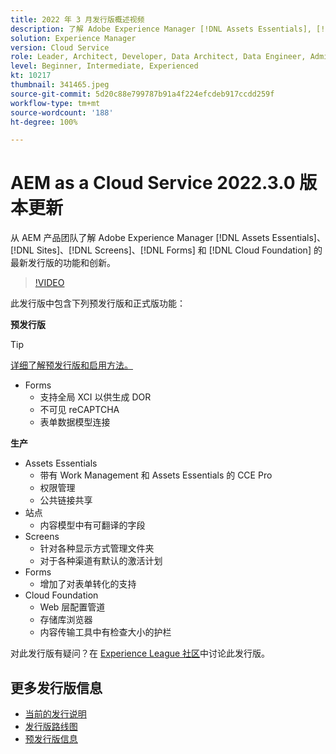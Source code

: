 ```yaml
---
title: 2022 年 3 月发行版概述视频
description: 了解 Adobe Experience Manager [!DNL Assets Essentials], [!DNL Sites], [!DNL Screens], [!DNL Forms] 和 [!DNL Cloud Foundation] 的 2022-3-0 发行版的最新功能和创新。
solution: Experience Manager
version: Cloud Service
role: Leader, Architect, Developer, Data Architect, Data Engineer, Admin, User
level: Beginner, Intermediate, Experienced
kt: 10217
thumbnail: 341465.jpeg
source-git-commit: 5d20c88e799787b91a4f224efcdeb917ccdd259f
workflow-type: tm+mt
source-wordcount: '188'
ht-degree: 100%

---
```


# AEM as a Cloud Service 2022.3.0 版本更新

从 AEM 产品团队了解 Adobe Experience Manager [!DNL Assets Essentials]、[!DNL Sites]、[!DNL Screens]、[!DNL Forms] 和 [!DNL Cloud Foundation] 的最新发行版的功能和创新。

>[!VIDEO](https://video.tv.adobe.com/v/341465/?quality=12&learn=on)

此发行版中包含下列预发行版和正式版功能：

**预发行版**

>[!TIP]
>
>[详细了解预发行版和启用方法。](https://experienceleague.adobe.com/docs/experience-manager-cloud-service/content/release-notes/prerelease.html)

* Forms
   * 支持全局 XCI 以供生成 DOR
   * 不可见 reCAPTCHA
   * 表单数据模型连接

**生产**

* Assets Essentials
   * 带有 Work Management 和 Assets Essentials 的 CCE Pro
   * 权限管理
   * 公共链接共享
* 站点
   * 内容模型中有可翻译的字段
* Screens
   * 针对各种显示方式管理文件夹
   * 对于各种渠道有默认的激活计划
* Forms
   * 增加了对表单转化的支持
* Cloud Foundation
   * Web 层配置管道
   * 存储库浏览器
   * 内容传输工具中有检查大小的护栏

对此发行版有疑问？在 [Experience League 社区](https://experienceleaguecommunities.adobe.com/t5/adobe-experience-manager/aem-as-a-cloud-service-2022-3-0-release-update/td-p/449599)中讨论此发行版。

## 更多发行版信息

* [当前的发行说明](https://experienceleague.adobe.com/docs/experience-manager-cloud-service/content/release-notes/home.html)
* [发行版路线图](https://experienceleague.adobe.com/docs/experience-manager-release-information/aem-release-updates/update-releases-roadmap.html?lang=zh-Hans)
* [预发行版信息](https://experienceleague.adobe.com/docs/experience-manager-cloud-service/content/release-notes/prerelease.html)
